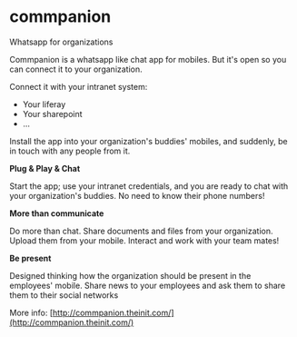 commpanion
==========

Whatsapp for organizations

Commpanion is a whatsapp like chat app for mobiles. But it's open so you can connect it to your organization.

Connect it with your intranet system:
* Your liferay
* Your sharepoint
* ...

Install the app into your organization's buddies' mobiles, and suddenly, be in touch with any people from it.

**Plug & Play & Chat**

Start the app; use your intranet credentials, and you are ready to chat with your organization's buddies. No need to know their phone numbers!

**More than communicate**

Do more than chat. Share documents and files from your organization. Upload them from your mobile. Interact and work with your team mates!

**Be present**

Designed thinking how the organization should be present in the employees' mobile. Share news to your employees and ask them to share them to their social networks

More info: [http://commpanion.theinit.com/](http://commpanion.theinit.com/)
